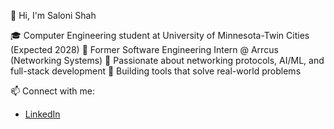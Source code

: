 👋 Hi, I'm Saloni Shah

🎓 Computer Engineering student at University of Minnesota-Twin Cities (Expected 2028)
💼 Former Software Engineering Intern @ Arrcus (Networking Systems)
🔧 Passionate about networking protocols, AI/ML, and full-stack development
🚀 Building tools that solve real-world problems

📫 Connect with me:
- [LinkedIn](https://www.linkedin.com/in/saloni-shah-74a687221/)
<!---
SalShah20/SalShah20 is a ✨ special ✨ repository because its `README.md` (this file) appears on your GitHub profile.
You can click the Preview link to take a look at your changes.
--->
